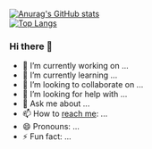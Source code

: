 [![Anurag's GitHub stats](https://github-readme-stats.vercel.app/api?username=Speechless22&show_icons=true&theme=transparent&locale=cn)](https://github.com/anuraghazra/github-readme-stats)  
[![Top Langs](https://github-readme-stats.vercel.app/api/top-langs/?username=Speechless22&layout=compact&theme=transparent&locale=cn&card_width=500px)](https://github.com/anuraghazra/github-readme-stats)
### Hi there 👋
- 🔭 I’m currently working on ...
- 🌱 I’m currently learning ...
- 👯 I’m looking to collaborate on ...
- 🤔 I’m looking for help with ...
- 💬 Ask me about ...
- 📫 How to [reach me](https://t.me/Silently33): ...
- 😄 Pronouns: ...
- ⚡ Fun fact: ...
<!--
**Speechless22/Speechless22** is a ✨ _special_ ✨ repository because its `README.md` (this file) appears on your GitHub profile.

Here are some ideas to get you started:

- 🔭 I’m currently working on ...
- 🌱 I’m currently learning ...
- 👯 I’m looking to collaborate on ...
- 🤔 I’m looking for help with ...
- 💬 Ask me about ...
- 📫 How to reach me: ...
- 😄 Pronouns: ...
- ⚡ Fun fact: ...
-->
